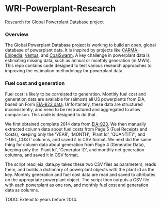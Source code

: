 # WRI-Powerplant-Research
Research for Global Powerplant Database project

### Overview ###

The Global Powerplant Database project is working to build an open, global database of powerplant data. It is inspired by projects like [CARMA](http://carma.org), [Enipedia](http://enipedia.tudelft.nl/wiki/Main_Page), [Ventus](http://ventus.project.asu.edu/), and [CoalSwarm](http://coalswarm.org/). A key challenge in powerplant data is estimating missing data, such as annual or monthly generation (in MWh). This repo contains code designed to test various research approaches to improving the estimation methodology for powerplant data.

### Fuel cost and generation ###

Fuel cost is likely to be correlated to generation. Monthly fuel cost and generation data are available for (almost) all US powerplants from EIA, based on Form [EIA-923 data](https://www.eia.gov/electricity/data/eia923/). Unfortantely, these data are structured inconsistently, and need to be restructured and aggregated to allow comparison. This code is designed to do that.

We first obtained complete 2014 data from [EIA-923](https://www.eia.gov/electricity/data/eia923/). We then manually extracted column data about fuel costs from Page 5 (Fuel Receipts and Costs), keeping only the 'YEAR', 'MONTH', 'Plant Id', 'QUANTITY', and 'FUEL_COST' columns, and saved it in CSV format. We next did the same thing for column data about generation from Page 4 (Generator Data), keeping only the 'Plant Id', 'Generator ID', and monthly net generation columns, and saved it in CSV format.

The script read_eia_data.py takes these two CSV files as parameters, reads them, and builds a dictionary of powerplant objects with the plant id as the key. Monthly generation and fuel cost data are read and saved to attributes on the appropriate powerplant object. The script then outputs a CSV file with each powerplant as one row, and monthly fuel cost and generation data as columns.

TODO: Extend to years before 2014.

